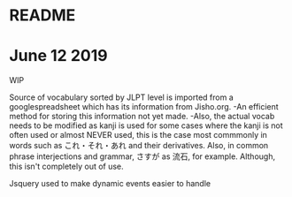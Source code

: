 #     README   #

# June 12 2019 #
WIP

Source of vocabulary sorted by JLPT level is imported from a googlespreadsheet which has its information from Jisho.org.
-An efficient method for storing this information not yet made.
-Also, the actual vocab needs to be modified as kanji is used for some cases where the kanji is not often used or almost NEVER used, this is the case most commmonly in words such as これ・それ・あれ and their derivatives. Also, in common phrase interjections and grammar, さすが as 流石, for example. Although, this isn't completely out of use. 



Jsquery used to make dynamic events easier to handle
